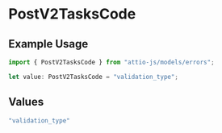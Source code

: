 # PostV2TasksCode

## Example Usage

```typescript
import { PostV2TasksCode } from "attio-js/models/errors";

let value: PostV2TasksCode = "validation_type";
```

## Values

```typescript
"validation_type"
```
